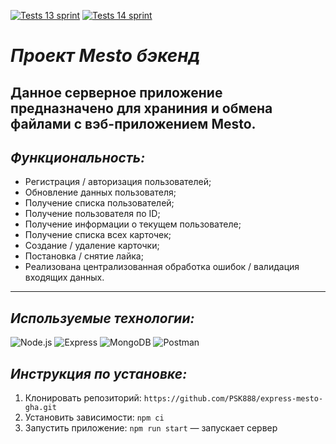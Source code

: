 [![Tests 13 sprint](https://github.com/PSK888/express-mesto-gha/actions/workflows/tests-13-sprint.yml/badge.svg?branch=main)](https://github.com/PSK888/express-mesto-gha/actions/workflows/tests-13-sprint.yml) [![Tests 14 sprint](https://github.com/PSK888/express-mesto-gha/actions/workflows/tests-14-sprint.yml/badge.svg?branch=main)](https://github.com/PSK888/express-mesto-gha/actions/workflows/tests-14-sprint.yml)

# ***Проект Mesto бэкенд***
Данное серверное приложение предназначено для храниния и обмена файлами с вэб-приложением Mesto.
---
## *Функциональность:*

* Регистрация / авторизация пользователей;
* Обновление данных пользователя;
* Получение списка пользователей;
* Получение пользователя по ID;
* Получение информации о текущем пользователе;
* Получение списка всех карточек;
* Создание / удаление карточки;
* Постановка / снятие лайка;
* Реализована централизованная обработка ошибок / валидация входящих данных.
---
## *Используемые технологии:*
![Node.js](https://img.shields.io/badge/-Node.js-090909?style=for-the-badge&logo=Node.js)
![Express](https://img.shields.io/badge/-Express-090909?style=for-the-badge&logo=Express)
![MongoDB](https://img.shields.io/badge/-MongoDB-090909?style=for-the-badge&logo=MongoDB)
![Postman](https://img.shields.io/badge/-Postman-090909?style=for-the-badge&logo=Postman)


## *Инструкция по установке:*
1. Клонировать репозиторий:
`https://github.com/PSK888/express-mesto-gha.git`
2. Установить зависимости:
`npm ci`
3. Запустить приложение:
`npm run start` — запускает сервер   